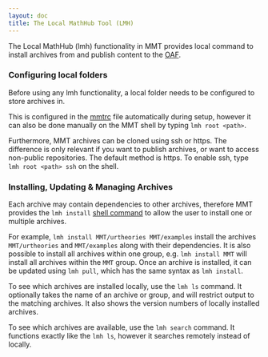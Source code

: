 ```yaml
---
layout: doc
title: The Local MathHub Tool (LMH)
---
```


The Local MathHub (lmh) functionality in MMT provides local command to install archives from and publish content to the [OAF](/doc/applications/oaf/).

### Configuring local folders
Before using any lmh functionality, a local folder needs to be configured to store archives in.

This is configured in the [mmtrc](/doc/setup/running) file automatically during setup,
however it can also be done manually on the MMT shell by typing `lmh root <path>`.

Furthermore, MMT archives can be cloned using ssh or https.
The difference is only relevant if you want to publish archives, or want to access non-public repositories.
The default method is https. To enable ssh, type `lmh root <path> ssh` on the shell.


### Installing, Updating & Managing Archives
Each archive may contain dependencies to other archives, therefore MMT provides the `lmh install` [shell command](/doc/applications/shell.html) to allow the user to install one or multiple archives.

For example, `lmh install MMT/urtheories MMT/examples` install the archives `MMT/urtheories` and `MMT/examples` along with their dependencies.
It is also possible to install all archives within one group, e.g. `lmh install MMT` will install all archives within the `MMT` group.
Once an archive is installed, it can be updated using `lmh pull`, which has the same syntax as `lmh install`.

To see which archives are installed locally, use the `lmh ls` command.
It optionally takes the name of an archive or group, and will restrict output to the matching archives.
It also shows the version numbers of locally installed archives.

To see which archives are available, use the `lmh search` command.
It functions exactly like the `lmh ls`, however it searches remotely instead of locally.

<!--
### Archive versions
The MMT System may depend on a specific version of some of the archives and vice-versa.
Therefore, the MMT system stores versions of selected archives which are used by default.
For example, running `lmh install MMT/examples`, will install the version of `MMT/examples` that is stored in [archive_versions.txt](https://github.com/UniFormal/MMT/blob/devel/src/mmt-api/resources/archives/archive_versions.txt).
This ensures that older versions of MMT still work properly, even if the archives have since been changed in a backwards-incompatible fashion.   
-->
<!--
The archive versions stored in MMT are usually only updated once with every release.
To see the versions currently stored in MMT, use the `show lmh` command.
The versions are respected by `lmh install` only, not by `lmh update`. Furthermore they are disabled for tests running on the `devel` branch of MMT.
Versioning can also be turned off manually by typing `lmh versioning disable` on the shell.
-->
